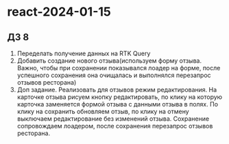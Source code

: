 # react-2024-01-15

## ДЗ 8

1. Переделать получение данных на RTK Query
2. Добавить создание нового отзыва(используем форму отзыва. Важно, чтобы при сохранении показывался лоадер на форме, после успешного сохранения она очищалась и выполнялся перезапрос отзывов ресторана)
3. Доп задание. Реализовать для отзывов режим редактирования. На карточке отзыва рисуем кнопку редактировать, по клику на которую карточка заменяется формой отзыва с данными отзыва в полях. По клику на сохранить обновляем отзыв, по клику на отмену выключаем редактирование без изменений отзыва. Сохранение сопровождаем лоадером, после сохранения перезапрос отзывов ресторана.